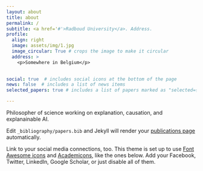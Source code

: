 ```yaml
---
layout: about
title: about
permalink: /
subtitle: <a href='#'>Radboud University</a>. Address.  
profile:
  align: right
  image: assets/img/1.jpg
  image_circular: True # crops the image to make it circular
  address: >
    <p>Somewhere in Belgium</p>
 

social: true  # includes social icons at the bottom of the page
news: false  # includes a list of news items
selected_papers: true # includes a list of papers marked as "selected={true}"

---
```


Philosopher of science working on explanation, causation, and explanainable AI.

Edit `_bibliography/papers.bib` and Jekyll will render your [publications page](/al-folio/publications/) automatically.

Link to your social media connections, too. This theme is set up to use [Font Awesome icons](http://fortawesome.github.io/Font-Awesome/) and [Academicons](https://jpswalsh.github.io/academicons/), like the ones below. Add your Facebook, Twitter, LinkedIn, Google Scholar, or just disable all of them.
